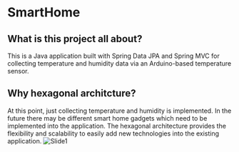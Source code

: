 # SmartHome
## What is this project all about?
This is a Java application built with Spring Data JPA and Spring MVC for collecting temperature and humidity data via an Arduino-based temperature sensor.

## Why hexagonal architcture?
At this point, just collecting temperature and humidity is implemented. In the future there may be different smart home gadgets which need to be implemented into the application. The hexagonal architecture provides the flexibility and scalability to easily add new technologies into the existing application.
![Slide1](https://github.com/nkls-bkr/SmartHome/assets/117308963/3a5e88a9-7db9-459f-9707-7c1423582847)
